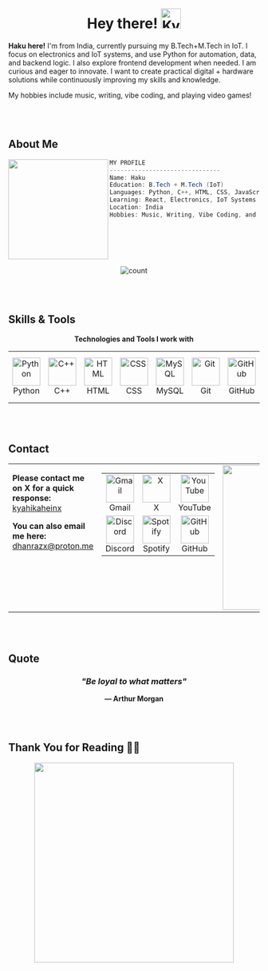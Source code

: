 <h1 align="center">Hey there! <img height="40" alt="Kyubey" src="https://raw.githubusercontent.com/innng/innng/master/assets/kyubey.gif"/></h1>

<div align="le">

**Haku here!** I'm from India, currently pursuing my B.Tech+M.Tech in IoT. I focus on electronics and IoT systems, and use Python for automation, data, and backend logic. I also explore frontend development when needed. I am curious and eager to innovate. I want to create practical digital + hardware solutions while continuously improving my skills and knowledge.

My hobbies include music, writing, vibe coding, and playing video games!

</div>

<br><br>

## About Me

<img align="left" src="https://i.pinimg.com/1200x/db/38/bd/db38bd76da889293b894268a787767ad.jpg" width="200px"/>

```csharp
MY PROFILE
-------------------------------
Name: Haku
Education: B.Tech + M.Tech (IoT)
Languages: Python, C++, HTML, CSS, JavaScript
Learning: React, Electronics, IoT Systems
Location: India
Hobbies: Music, Writing, Vibe Coding, and Playing Video Games
```

<br clear="left"/>

<div align="center">
    <p>
        <img align="center" alt="count" src="https://count.getloli.com/@kyahikahein?name=kyahikahein&theme=booru-r6gdrawfriends&padding=7&offset=0&align=top&scale=1.2&pixelated=1&darkmode=auto">
    </p>
</div>

<br><br>

## Skills & Tools

<div align="center">

**Technologies and Tools I work with**

<table>
<tr>
<td align="center" width="96">
<img src="https://skillicons.dev/icons?i=python" width="56" height="56" alt="Python" />
<br>Python
</td>
<td align="center" width="96">
<img src="https://skillicons.dev/icons?i=cpp" width="56" height="56" alt="C++" />
<br>C++
</td>
<td align="center" width="96">
<img src="https://skillicons.dev/icons?i=html" width="56" height="56" alt="HTML" />
<br>HTML
</td>
<td align="center" width="96">
<img src="https://skillicons.dev/icons?i=css" width="56" height="56" alt="CSS" />
<br>CSS
</td>

<td align="center" width="96">
<img src="https://skillicons.dev/icons?i=mysql" width="56" height="56" alt="MySQL" />
<br>MySQL
</td>
<td align="center" width="96">
<img src="https://skillicons.dev/icons?i=git" width="56" height="56" alt="Git" />
<br>Git
</td>
<td align="center" width="96">
<img src="https://skillicons.dev/icons?i=github" width="56" height="56" alt="GitHub" />
<br>GitHub
</td>
<td align="center" width="96">
<img src="https://skillicons.dev/icons?i=vscode" width="56" height="56" alt="VS Code" />
<br>VS Code
</td>
<!-- DaVinci Resolve -->
<td align="center" width="96">
  <img src="https://cdn.simpleicons.org/davinciresolve" width="56" height="56" alt="DaVinci Resolve" />
  <br>DaVinci Resolve
</td>

<!-- LeetCode (brand orange) -->
<td align="center" width="96">
  <img src="https://cdn.simpleicons.org/leetcode/FFA116" width="56" height="56" alt="LeetCode" />
  <br>LeetCode
</td>

<!-- Canva (brand cyan) -->
<td align="center" width="96">
  <img src="https://cdn.simpleicons.org/canva/00C4CC" width="56" height="56" alt="Canva" />
  <br>Canva
</td>

<!-- Cursor (uses site icon as Simple Icons doesn’t have it) -->
<td align="center" width="96">
  <img src="https://cursor.com/favicon.ico" width="56" height="56" alt="Cursor" />
  <br>Cursor
</td>

</tr>
</table>

</div>

<br><br>

## Contact

<table width="100%">
<tr>
<td valign="top" width="50%">

**Please contact me on X for a quick response:** [kyahikaheinx](https://x.com/kyahikaheinx)

**You can also email me here:** [dhanrazx@proton.me](mailto:dhanrazx@proton.me)

</td>
<td valign="top" width="25%">

<table>
<tr>
<td align="center">
<a href="mailto:dhanrazx@proton.me" style="text-decoration: none;">
<img src="https://img.icons8.com/color/56/000000/gmail-new.png" alt="Gmail" width="56" height="56"/>
<br>Gmail
</a>
</td>
<td align="center">
<a href="https://x.com/kyahikaheinx" style="text-decoration: none;">
<img src="https://img.icons8.com/color/56/000000/twitter.png" alt="X" width="56" height="56"/>
<br>X
</a>
</td>
<td align="center">
<a href="https://youtube.com/@kyaahiakehi" style="text-decoration: none;">
<img src="https://img.icons8.com/color/56/000000/youtube-play.png" alt="YouTube" width="56" height="56"/>
<br>YouTube
</a>
</td>
</tr>
<tr>
<td align="center">
<a href="https://discord.com/users/imnottkratos" style="text-decoration: none;">
<img src="https://img.icons8.com/color/56/000000/discord-logo.png" alt="Discord" width="56" height="56"/>
<br>Discord
</a>
</td>
<td align="center">
<a href="https://open.spotify.com/user/1mh3ivy5cj3omoc3jhnkoylgf" style="text-decoration: none;">
<img src="https://img.icons8.com/color/56/000000/spotify.png" alt="Spotify" width="56" height="56"/>
<br>Spotify
</a>
</td>
<td align="center">
<a href="https://github.com/kyahikahein" style="text-decoration: none;">
<img src="https://img.icons8.com/color/56/000000/github--v1.png" alt="GitHub" width="56" height="56"/>
<br>GitHub
</a>
</td>
</tr>
</table>

</td>
<td valign="top" width="25%" align="right">

<img src="https://i.pinimg.com/736x/df/f8/1e/dff81ebd4f809d5232367e63e2b919f6.jpg" width="290"/>

</td>
</tr>
</table>

<br><br>

## Quote

<div align="center">

### *"Be loyal to what matters"*
**— Arthur Morgan**

</div>

<br><br>

## Thank You for Reading 🫶🏻

<div align="center">
    <img src="https://i.pinimg.com/originals/7c/da/95/7cda951b9754abda0032a6fe3cb58691.gif" width="400"/>
</div>
